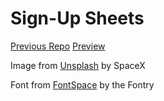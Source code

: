 # Sign-Up Sheets

[Previous Repo](https://github.com/savwiley/signUpForm)
[Preview](https://savwiley.github.io/signUpForm/)

Image from [Unsplash](https://unsplash.com/photos/-p-KCm6xB9I) by SpaceX

Font from [FontSpace](https://www.fontspace.com/fty-delirium-ncv-font-f24547) by the Fontry